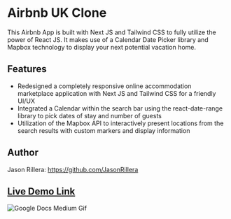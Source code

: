 # Airbnb UK Clone

This Airbnb App is built with Next JS and Tailwind CSS to fully utilize the power of React JS. It makes use of a Calendar Date Picker library and Mapbox technology to display your next potential vacation home.

## Features

- Redesigned a completely responsive online accommodation marketplace application with Next JS and Tailwind CSS for a friendly UI/UX
- Integrated a Calendar within the search bar using the react-date-range library to pick dates of stay and number of guests
- Utilization of the Mapbox API to interactively present locations from the search results with custom markers and display information

## Author

Jason Rillera: https://github.com/JasonRillera

## [Live Demo Link](https://airbnb-clone-six-omega.vercel.app/)

![Google Docs Medium Gif](airbnbgif.gif)
